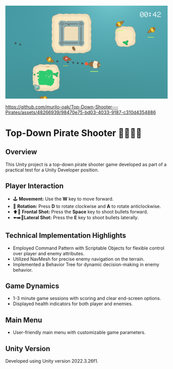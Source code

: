 ![Screenshot Image](Public/Screenshot.png)

https://github.com/murilo-oak/Top-Down-Shooter---Pirates/assets/48266939/98470e75-bd03-4033-9187-c310d4354886

# Top-Down Pirate Shooter 🏴‍☠️🦜🔫

## Overview
This Unity project is a top-down pirate shooter game developed as part of a practical test for a Unity Developer position.

## Player Interaction
- 🕹 **Movement:** Use the **W** key to move forward.
- 🔄 **Rotation:** Press **D** to rotate clockwise and **A** to rotate anticlockwise.
- ⬆️🔫 **Frontal Shot:** Press the **Space** key to shoot bullets forward.
- ⬅️➡️🔫**Lateral Shot:** Press the **E** key to shoot bullets laterally.

## Technical Implementation Highlights
- Employed Command Pattern with Scriptable Objects for flexible control over player and enemy attributes.
- Utilized NavMesh for precise enemy navigation on the terrain.
- Implemented a Behavior Tree for dynamic decision-making in enemy behavior.

## Game Dynamics
- 1-3 minute game sessions with scoring and clear end-screen options.
- Displayed health indicators for both player and enemies.

## Main Menu
- User-friendly main menu with customizable game parameters.

## Unity Version
Developed using Unity version 2022.3.26f1.
